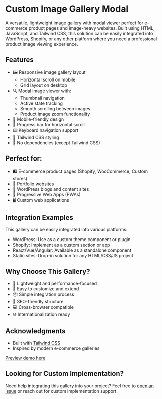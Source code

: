 # Custom Image Gallery Modal

A versatile, lightweight image gallery with modal viewer perfect for e-commerce product pages and image-heavy websites. Built using HTML, JavaScript, and Tailwind CSS, this solution can be easily integrated into WordPress, Shopify, or any other platform where you need a professional product image viewing experience.

## Features

- 🖼️ Responsive image gallery layout
  - Horizontal scroll on mobile
  - Grid layout on desktop
- 🔍 Modal image viewer with:
  - Thumbnail navigation
  - Active state tracking
  - Smooth scrolling between images
  - Product image zoom functionality
- 📱 Mobile-friendly design
- 🎯 Progress bar for horizontal scroll
- ⌨️ Keyboard navigation support
- 🎨 Tailwind CSS styling
- 🚀 No dependencies (except Tailwind CSS)

## Perfect for:

- 🛍️ E-commerce product pages (Shopify, WooCommerce, Custom stores)
- 🎨 Portfolio websites
- 📝 WordPress blogs and content sites
- 📱 Progressive Web Apps (PWAs)
- 🖥️ Custom web applications

## Integration Examples

This gallery can be easily integrated into various platforms:

- WordPress: Use as a custom theme component or plugin
- Shopify: Implement as a custom section or app
- React/Vue/Angular: Available as a standalone component
- Static sites: Drop-in solution for any HTML/CSS/JS project

## Why Choose This Gallery?

- 💨 Lightweight and performance-focused
- 🔧 Easy to customize and extend
- 📦 Simple integration process
- 🎯 SEO-friendly structure
- 💻 Cross-browser compatible
- 🌐 Internationalization ready

## Acknowledgments

- Built with [Tailwind CSS](https://tailwindcss.com/)
- Inspired by modern e-commerce galleries

[Preview demo here](https://phpstack-1231093-4924533.cloudwaysapps.com/tailwindProductImageGallery/)

## Looking for Custom Implementation?

Need help integrating this gallery into your project? Feel free to [open an issue](https://github.com/gaurangzalariya/tailwindProductImageGallery/issues) or reach out for custom implementation support.